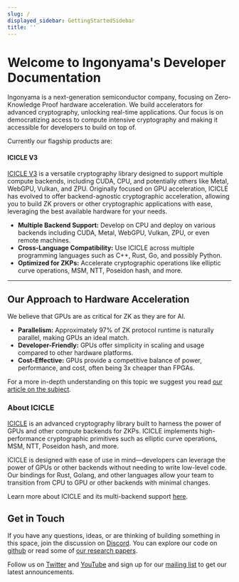 ```yaml
---
slug: /
displayed_sidebar: GettingStartedSidebar
title: ''
---
```


# Welcome to Ingonyama's Developer Documentation

Ingonyama is a next-generation semiconductor company, focusing on Zero-Knowledge Proof hardware acceleration. We build accelerators for advanced cryptography, unlocking real-time applications. Our focus is on democratizing access to compute intensive cryptography and making it accessible for developers to build on top of.

Currently our flagship products are:

#### **ICICLE V3**
[ICICLE V3](https://github.com/ingonyama-zk/icicle) is a versatile cryptography library designed to support multiple compute backends, including CUDA, CPU, and potentially others like Metal, WebGPU, Vulkan, and ZPU. Originally focused on GPU acceleration, ICICLE has evolved to offer backend-agnostic cryptographic acceleration, allowing you to build ZK provers or other cryptographic applications with ease, leveraging the best available hardware for your needs.

- **Multiple Backend Support:** Develop on CPU and deploy on various backends including CUDA, Metal, WebGPU, Vulkan, ZPU, or even remote machines.
- **Cross-Language Compatibility:** Use ICICLE across multiple programming languages such as C++, Rust, Go, and possibly Python.
- **Optimized for ZKPs:** Accelerate cryptographic operations like elliptic curve operations, MSM, NTT, Poseidon hash, and more.


---

## Our Approach to Hardware Acceleration

We believe that GPUs are as critical for ZK as they are for AI.

- **Parallelism:** Approximately 97% of ZK protocol runtime is naturally parallel, making GPUs an ideal match.
- **Developer-Friendly:** GPUs offer simplicity in scaling and usage compared to other hardware platforms.
- **Cost-Effective:** GPUs provide a competitive balance of power, performance, and cost, often being 3x cheaper than FPGAs.

For a more in-depth understanding on this topic we suggest you read [our article on the subject](https://www.ingonyama.com/blog/revisiting-paradigm-hardware-acceleration-for-zero-knowledge-proofs).


### About ICICLE

[ICICLE](https://github.com/ingonyama-zk/icicle) is an advanced cryptography library built to harness the power of GPUs and other compute backends for ZKPs. ICICLE implements high-performance cryptographic primitives such as elliptic curve operations, MSM, NTT, Poseidon hash, and more.

ICICLE is designed with ease of use in mind—developers can leverage the power of GPUs or other backends without needing to write low-level code. Our bindings for Rust, Golang, and other languages allow your team to transition from CPU to GPU or other backends with minimal changes.

Learn more about ICICLE and its multi-backend support [here][ICICLE-OVERVIEW].

## Get in Touch

If you have any questions, ideas, or are thinking of building something in this space, join the discussion on [Discord]. You can explore our code on [github](https://github.com/ingonyama-zk) or read some of [our research papers](https://github.com/ingonyama-zk/papers).

Follow us on [Twitter](https://x.com/Ingo_zk) and [YouTube](https://www.youtube.com/@ingo_ZK) and sign up for our [mailing list](https://wkf.ms/3LKCbdj) to get our latest announcements.

[ICICLE-OVERVIEW]: ./icicle/overview.md
[Discord]: https://discord.gg/6vYrE7waPj
